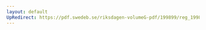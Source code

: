 ```yaml
---
layout: default
UpRedirect: https://pdf.swedeb.se/riksdagen-volumeG-pdf/199899/reg_199899/reg_199899_0277.pdf
---
```

